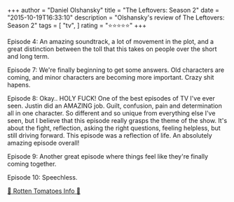 +++
author = "Daniel Olshansky"
title = "The Leftovers: Season 2"
date = "2015-10-19T16:33:10"
description = "Olshansky's review of The Leftovers: Season 2"
tags = [
    "tv",
]
rating = "⭐⭐⭐⭐⭐"
+++

Episode 4: An amazing soundtrack, a lot of movement in the plot, and a great distinction between the toll that this takes on people over the short and long term.

Episode 7: We're finally beginning to get some answers. Old characters are coming, and minor characters are becoming more important. Crazy shit hapens.

Episode 8: Okay.. HOLY FUCK! One of the best episodes of TV I've ever seen. Justin did an AMAZING job. Guilt, confusion, pain and determination all in one character. So different and so unique from everything else I've seen, but I believe that this episode really grasps the theme of the show. It's about the fight, reflection, asking the right questions, feeling helpless, but still driving forward. This episode was a reflection of life. An absolutely amazing episode overall!

Episode 9: Another great episode where things feel like they're finally coming together.

Episode 10: Speechless.

[🍅 Rotten Tomatoes Info 🍅](https://www.rottentomatoes.com//tv/the-leftovers/s02)